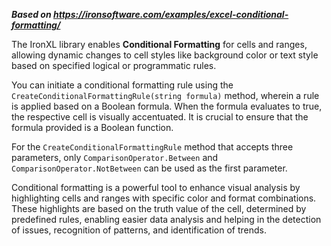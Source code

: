 ***Based on <https://ironsoftware.com/examples/excel-conditional-formatting/>***

The IronXL library enables **Conditional Formatting** for cells and ranges, allowing dynamic changes to cell styles like background color or text style based on specified logical or programmatic rules.

You can initiate a conditional formatting rule using the `CreateConditionalFormattingRule(string formula)` method, wherein a rule is applied based on a Boolean formula. When the formula evaluates to true, the respective cell is visually accentuated. It is crucial to ensure that the formula provided is a Boolean function.

For the `CreateConditionalFormattingRule` method that accepts three parameters, only `ComparisonOperator.Between` and `ComparisonOperator.NotBetween` can be used as the first parameter.

Conditional formatting is a powerful tool to enhance visual analysis by highlighting cells and ranges with specific color and format combinations. These highlights are based on the truth value of the cell, determined by predefined rules, enabling easier data analysis and helping in the detection of issues, recognition of patterns, and identification of trends.